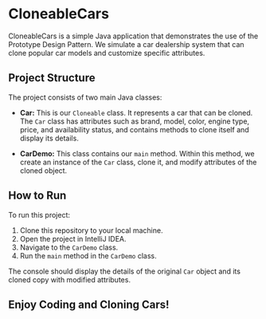 # CloneableCars

CloneableCars is a simple Java application that demonstrates the use of the Prototype Design Pattern. We simulate a car dealership system that can clone popular car models and customize specific attributes.

## Project Structure

The project consists of two main Java classes:

- **Car:** This is our `Cloneable` class. It represents a car that can be cloned. The `Car` class has attributes such as brand, model, color, engine type, price, and availability status, and contains methods to clone itself and display its details.

- **CarDemo:** This class contains our `main` method. Within this method, we create an instance of the `Car` class, clone it, and modify attributes of the cloned object.

## How to Run

To run this project:

1. Clone this repository to your local machine.
2. Open the project in IntelliJ IDEA.
3. Navigate to the `CarDemo` class.
4. Run the `main` method in the `CarDemo` class.

The console should display the details of the original `Car` object and its cloned copy with modified attributes.

## Enjoy Coding and Cloning Cars!
